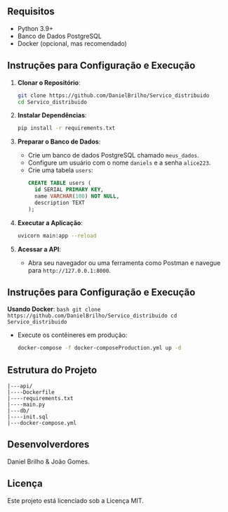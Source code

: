 ## Requisitos

- Python 3.9+
- Banco de Dados PostgreSQL
- Docker (opcional, mas recomendado)

## Instruções para Configuração e Execução

1. **Clonar o Repositório**:

   ```bash
   git clone https://github.com/DanielBrilho/Servico_distribuido
   cd Servico_distribuido
   ```

2. **Instalar Dependências**:

   ```bash
   pip install -r requirements.txt
   ```

3. **Preparar o Banco de Dados**:

   - Crie um banco de dados PostgreSQL chamado `meus_dados`.
   - Configure um usuário com o nome `daniels` e a senha `alice223`.
   - Crie uma tabela `users`:
     ```sql
     CREATE TABLE users (
       id SERIAL PRIMARY KEY,
       name VARCHAR(100) NOT NULL,
       description TEXT
     );
     ```

4. **Executar a Aplicação**:

   ```bash
   uvicorn main:app --reload
   ```

5. **Acessar a API**:

   - Abra seu navegador ou uma ferramenta como Postman e navegue para `http://127.0.0.1:8000`.
## Instruções para Configuração e Execução
 **Usando Docker**:
     ```bash
    git clone https://github.com/DanielBrilho/Servico_distribuido
    cd Servico_distribuido
    ```
   - Execute os contêineres em produção:
     ```bash
     docker-compose -f docker-composeProduction.yml up -d
     ```
    
## Estrutura do Projeto

```
|---api/
|----Dockerfile
|----requirements.txt
|----main.py
|---db/
|----init.sql
|---docker-compose.yml
```

## Desenvolverdores

Daniel Brilho & João Gomes.

## Licença

Este projeto está licenciado sob a Licença MIT.
